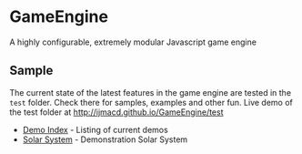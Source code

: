 GameEngine
==========

A highly configurable, extremely modular Javascript game engine

Sample
------

The current state of the latest features in the game engine are tested in the `test` folder.
Check there for samples, examples and other fun.
Live demo of the test folder at http://ijmacd.github.io/GameEngine/test

* [Demo Index](http://ijmacd.github.io/GameEngine/test/index.html) - Listing of current demos
* [Solar System](http://ijmacd.github.io/GameEngine/test/solarSystem/solarSystem.html) - Demonstration Solar System
